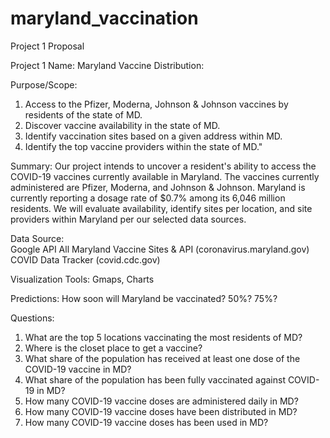 # maryland_vaccination

Project 1 Proposal

Project 1 Name: 	Maryland Vaccine Distribution: 

Purpose/Scope:	
1. Access to the Pfizer, Moderna, Johnson & Johnson vaccines by residents of the state of MD.
2. Discover vaccine availability in the state of MD.
3. Identify vaccination sites based on a given address within MD.
4. Identify the top vaccine providers within the state of MD."

Summary:	Our project intends to uncover a resident's ability to access the COVID-19 vaccines currently available in Maryland. The vaccines currently administered are Pfizer, Moderna, and Johnson & Johnson. Maryland is currently reporting a dosage rate of $0.7% among its 6,046 million residents. We will evaluate availability, identify sites per location, and site providers within Maryland per our selected data sources.

Data Source:	
Google API
All Maryland Vaccine Sites & API (coronavirus.maryland.gov)
COVID Data Tracker (covid.cdc.gov)


Visualization Tools:	Gmaps, Charts

Predictions:
How soon will Maryland be vaccinated? 50%? 75%?

Questions:	
1. What are the top 5 locations vaccinating the most residents of MD?
2. Where is the closet place to get a vaccine?
3. What share of the population has received at least one dose of the COVID-19 vaccine in MD?
4. What share of the population has been fully vaccinated against COVID-19 in MD?
5. How many COVID-19 vaccine doses are administered daily in MD?
6. How many COVID-19 vaccine doses have been distributed in MD?
7. How many COVID-19 vaccine doses has been used in MD?
